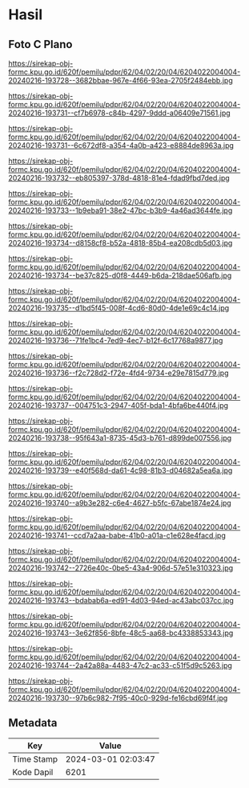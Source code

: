# Hasil

## Foto C Plano

https://sirekap-obj-formc.kpu.go.id/620f/pemilu/pdpr/62/04/02/20/04/6204022004004-20240216-193728--3682bbae-967e-4f66-93ea-2705f2484ebb.jpg

https://sirekap-obj-formc.kpu.go.id/620f/pemilu/pdpr/62/04/02/20/04/6204022004004-20240216-193731--cf7b6978-c84b-4297-9ddd-a06409e71561.jpg

https://sirekap-obj-formc.kpu.go.id/620f/pemilu/pdpr/62/04/02/20/04/6204022004004-20240216-193731--6c672df8-a354-4a0b-a423-e8884de8963a.jpg

https://sirekap-obj-formc.kpu.go.id/620f/pemilu/pdpr/62/04/02/20/04/6204022004004-20240216-193732--eb805397-378d-4818-81e4-fdad9fbd7ded.jpg

https://sirekap-obj-formc.kpu.go.id/620f/pemilu/pdpr/62/04/02/20/04/6204022004004-20240216-193733--1b9eba91-38e2-47bc-b3b9-4a46ad3644fe.jpg

https://sirekap-obj-formc.kpu.go.id/620f/pemilu/pdpr/62/04/02/20/04/6204022004004-20240216-193734--d8158cf8-b52a-4818-85b4-ea208cdb5d03.jpg

https://sirekap-obj-formc.kpu.go.id/620f/pemilu/pdpr/62/04/02/20/04/6204022004004-20240216-193734--be37c825-d0f8-4449-b6da-218dae506afb.jpg

https://sirekap-obj-formc.kpu.go.id/620f/pemilu/pdpr/62/04/02/20/04/6204022004004-20240216-193735--d1bd5f45-008f-4cd6-80d0-4de1e69c4c14.jpg

https://sirekap-obj-formc.kpu.go.id/620f/pemilu/pdpr/62/04/02/20/04/6204022004004-20240216-193736--71fe1bc4-7ed9-4ec7-b12f-6c17768a9877.jpg

https://sirekap-obj-formc.kpu.go.id/620f/pemilu/pdpr/62/04/02/20/04/6204022004004-20240216-193736--f2c728d2-f72e-4fd4-9734-e29e7815d779.jpg

https://sirekap-obj-formc.kpu.go.id/620f/pemilu/pdpr/62/04/02/20/04/6204022004004-20240216-193737--004751c3-2947-405f-bda1-4bfa6be440f4.jpg

https://sirekap-obj-formc.kpu.go.id/620f/pemilu/pdpr/62/04/02/20/04/6204022004004-20240216-193738--95f643a1-8735-45d3-b761-d899de007556.jpg

https://sirekap-obj-formc.kpu.go.id/620f/pemilu/pdpr/62/04/02/20/04/6204022004004-20240216-193739--e40f568d-da61-4c98-81b3-d04682a5ea6a.jpg

https://sirekap-obj-formc.kpu.go.id/620f/pemilu/pdpr/62/04/02/20/04/6204022004004-20240216-193740--a9b3e282-c6e4-4627-b5fc-67abe1874e24.jpg

https://sirekap-obj-formc.kpu.go.id/620f/pemilu/pdpr/62/04/02/20/04/6204022004004-20240216-193741--ccd7a2aa-babe-41b0-a01a-c1e628e4facd.jpg

https://sirekap-obj-formc.kpu.go.id/620f/pemilu/pdpr/62/04/02/20/04/6204022004004-20240216-193742--2726e40c-0be5-43a4-906d-57e51e310323.jpg

https://sirekap-obj-formc.kpu.go.id/620f/pemilu/pdpr/62/04/02/20/04/6204022004004-20240216-193743--bdabab6a-ed91-4d03-94ed-ac43abc037cc.jpg

https://sirekap-obj-formc.kpu.go.id/620f/pemilu/pdpr/62/04/02/20/04/6204022004004-20240216-193743--3e62f856-8bfe-48c5-aa68-bc4338853343.jpg

https://sirekap-obj-formc.kpu.go.id/620f/pemilu/pdpr/62/04/02/20/04/6204022004004-20240216-193744--2a42a88a-4483-47c2-ac33-c51f5d9c5263.jpg

https://sirekap-obj-formc.kpu.go.id/620f/pemilu/pdpr/62/04/02/20/04/6204022004004-20240216-193730--97b6c982-7f95-40c0-929d-fe16cbd69f4f.jpg


## Metadata

| Key        | Value               |
| ---------- | ------------------- |
| Time Stamp | 2024-03-01 02:03:47 |
| Kode Dapil | 6201                |



